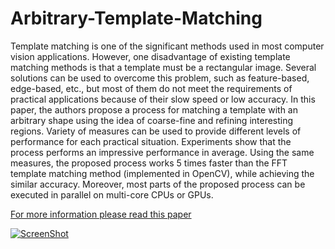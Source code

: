 # Arbitrary-Template-Matching
Template matching is one of the significant methods used in most computer vision applications. However, one disadvantage of existing template matching methods is that a template must be a rectangular image. Several solutions can be used to overcome this problem, such as feature-based, edge-based, etc., but most of them do not meet the requirements of practical applications because of their slow speed or low accuracy. In this paper, the authors propose a process for matching a template with an arbitrary shape using the idea of coarse-fine and refining interesting regions. Variety of measures can be used to provide different levels of performance for each practical situation. Experiments show that the process performs an impressive performance in average. Using the same measures, the proposed process works 5 times faster than the FFT template matching method (implemented in OpenCV), while achieving the similar accuracy. Moreover, most parts of the proposed process can be executed in parallel on multi-core CPUs or GPUs.

[For more information please read this paper](http://ieeexplore.ieee.org/xpl/articleDetails.jsp?arnumber=6485395)

[![ScreenShot](http://res.cloudinary.com/dppqpdago/image/upload/v1443517365/Screen_Shot_2015-09-29_at_11.02.19_AM_lyc5gg.png)](http://res.cloudinary.com/dppqpdago/image/upload/v1443517486/Screen_Shot_2015-09-29_at_11.04.05_AM_l4meul.png)
